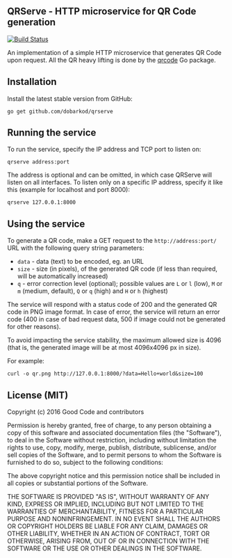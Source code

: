 ## QRServe - HTTP microservice for QR Code generation

[![Build Status](https://travis-ci.org/dobarkod/qrserve.svg?branch=master)](https://travis-ci.org/dobarkod/qrserve)

An implementation of a simple HTTP microservice that generates
QR Code upon request. All the QR heavy lifting is done by the
[qrcode](https://github.com/skip2/go-qrcode/) Go package.

## Installation

Install the latest stable version from GitHub:

    go get github.com/dobarkod/qrserve

## Running the service

To run the service, specify the IP address and TCP port to listen on:

    qrserve address:port

The address is optional and can be omitted, in which case QRServe will listen
on all interfaces. To listen only on a specific IP address, specify it like
this (example for localhost and port 8000):

    qrserve 127.0.0.1:8000

## Using the service

To generate a QR code, make a GET request to the `http://address:port/` URL
with the following query string parameters:

* `data` - data (text) to be encoded, eg. an URL
* `size` - size (in pixels), of the generated QR code (if less than required, will be automatically increased)
* `q` - error correction level (optional); possible values are `L` or `l` (low), `M` or `m` (medium, default), `Q` or `q` (high) and `H` or `h` (highest)

The service will respond with a status code of 200 and the generated QR
code in PNG image format. In case of error, the service will return an
error code (400 in case of bad request data, 500 if image could not be generated
for other reasons).

To avoid impacting the service stability, the maximum allowed size is 4096
(that is, the generated image will be at most 4096x4096 px in size).


For example:

    curl -o qr.png http://127.0.0.1:8000/?data=Hello+world&size=100

## License (MIT)

Copyright (c) 2016 Good Code and contributors

Permission is hereby granted, free of charge, to any person obtaining a copy
of this software and associated documentation files (the "Software"), to deal
in the Software without restriction, including without limitation the rights
to use, copy, modify, merge, publish, distribute, sublicense, and/or sell
copies of the Software, and to permit persons to whom the Software is
furnished to do so, subject to the following conditions:

The above copyright notice and this permission notice shall be included in all
copies or substantial portions of the Software.

THE SOFTWARE IS PROVIDED "AS IS", WITHOUT WARRANTY OF ANY KIND, EXPRESS OR
IMPLIED, INCLUDING BUT NOT LIMITED TO THE WARRANTIES OF MERCHANTABILITY,
FITNESS FOR A PARTICULAR PURPOSE AND NONINFRINGEMENT. IN NO EVENT SHALL THE
AUTHORS OR COPYRIGHT HOLDERS BE LIABLE FOR ANY CLAIM, DAMAGES OR OTHER
LIABILITY, WHETHER IN AN ACTION OF CONTRACT, TORT OR OTHERWISE, ARISING FROM,
OUT OF OR IN CONNECTION WITH THE SOFTWARE OR THE USE OR OTHER DEALINGS IN THE
SOFTWARE.
